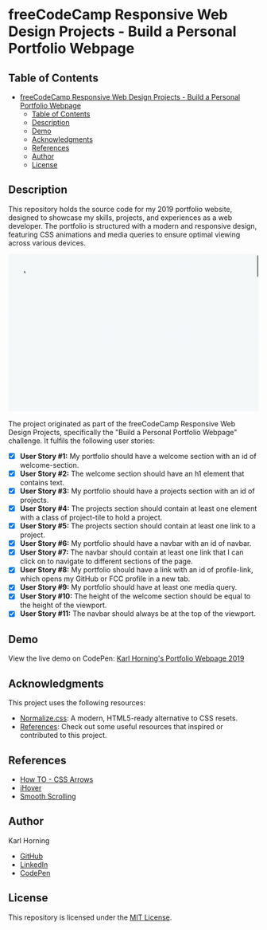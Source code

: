 # freeCodeCamp Responsive Web Design Projects - Build a Personal Portfolio Webpage

## Table of Contents

- [freeCodeCamp Responsive Web Design Projects - Build a Personal Portfolio Webpage](#freecodecamp-responsive-web-design-projects---build-a-personal-portfolio-webpage)
  - [Table of Contents](#table-of-contents)
  - [Description](#description)
  - [Demo](#demo)
  - [Acknowledgments](#acknowledgments)
  - [References](#references)
  - [Author](#author)
  - [License](#license)

## Description

This repository holds the source code for my 2019 portfolio website, designed to showcase my skills, projects, and experiences as a web developer. The portfolio is structured with a modern and responsive design, featuring CSS animations and media queries to ensure optimal viewing across various devices.

![Preview Image](./src/img/portfolio-preview.gif)

The project originated as part of the freeCodeCamp Responsive Web Design Projects, specifically the "Build a Personal Portfolio Webpage" challenge. It fulfils the following user stories:

- [x] **User Story #1:** My portfolio should have a welcome section with an id of welcome-section.
- [x] **User Story #2:** The welcome section should have an h1 element that contains text.
- [x] **User Story #3:** My portfolio should have a projects section with an id of projects.
- [x] **User Story #4:** The projects section should contain at least one element with a class of project-tile to hold a project.
- [x] **User Story #5:** The projects section should contain at least one link to a project.
- [x] **User Story #6:** My portfolio should have a navbar with an id of navbar.
- [x] **User Story #7:** The navbar should contain at least one link that I can click on to navigate to different sections of the page.
- [x] **User Story #8:** My portfolio should have a link with an id of profile-link, which opens my GitHub or FCC profile in a new tab.
- [x] **User Story #9:** My portfolio should have at least one media query.
- [x] **User Story #10:** The height of the welcome section should be equal to the height of the viewport.
- [x] **User Story #11:** The navbar should always be at the top of the viewport.

## Demo

View the live demo on CodePen: [Karl Horning's Portfolio Webpage 2019](https://codepen.io/karlhorning/pen/JjzdxbM)

## Acknowledgments

This project uses the following resources:

- [Normalize.css](https://necolas.github.io/normalize.css/): A modern, HTML5-ready alternative to CSS resets.
- [References](#references): Check out some useful resources that inspired or contributed to this project.

## References

- [How TO - CSS Arrows](https://www.w3schools.com/howto/howto_css_arrows.asp)
- [iHover](http://gudh.github.io/ihover/dist/)
- [Smooth Scrolling](https://css-tricks.com/snippets/jquery/smooth-scrolling/)

## Author

Karl Horning

- [GitHub](https://github.com/Karl-Horning/)
- [LinkedIn](https://www.linkedin.com/in/karl-horning/)
- [CodePen](https://codepen.io/karlhorning)

## License

This repository is licensed under the [MIT License](LICENSE).
